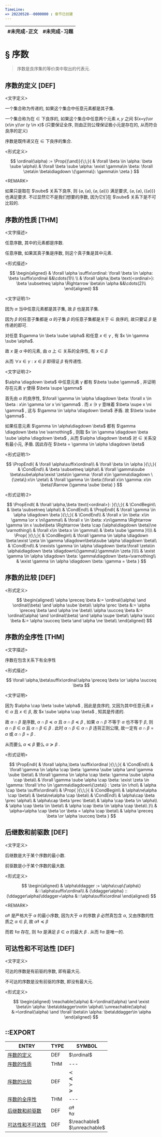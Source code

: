 ```yaml
---
TimeLine: 
=> 20220528--0000000 : 章节已创建
---
```

| #未完成-正文 | #未完成-习题 |
| ------------ | ------------ |

# § 序数

> 序数是良序集的等价类中取出的代表元. 

## 序数的定义 [DEF]

\<文字定义\>

一个集合称为传递的, 如果这个集合中任意元素都是其子集. 

一个集合称为在 $\in$ 下良序的, 如果这个集合中任意两个元素 $x,y$ 之间 $(x=y)\or (x\in y)\or (y \in x)$ (只要保证全序, 则由正则公理保证极小元是存在的, 从而符合良序的定义)

序数是既传递又在 $\in$ 下良序的集合. 

\<形式定义\>

$$
\ordinal(\alpha) := \Prop{(\and)}{\;\;}{
    & \forall \beta \in \alpha: \beta \sube \alpha\\
    & \forall \beta \sube \alpha: 
        \exist \gamma\in \beta: 
        \forall \zeta\in \beta\diagdown \{\gamma\}: 
        \gamma\in \zeta 
}
$$

\<REMARK\>

如果只是取在 $\sube$ 关系下良序, 则 $\{\varnothing, \{\varnothing\}, \{\varnothing, \{\varnothing\}\}\}$ 满足要求, $\{\varnothing, \{\varnothing\}, \{\{\varnothing\}\}\}$ 也满足要求. 不过显然它不是我们想要的序数, 因为它们在 $\sube$ 关系下是不可比较的. 

## 序数的性质 [THM]

\<文字描述\>

任意序数, 其中的元素都是序数. 

任意序数, 如果其真子集是序数, 则这个真子集是其中元素. 

\<形式描述\>

$$
\begin{aligned}
& \forall \alpha \suffix\ordinal: \forall \beta \in \alpha: \beta \suffix\ordinal
&&\cdots(1)\\
\\
&  \forall \alpha,\beta \text{<ordinal>}: \beta \subsetneq \alpha \Rightarrow \beta\in \alpha 
&&\cdots(2)\\
\end{aligned}
$$

\<文字证明:1\>

因为 $\alpha$ 当中任意元素都是其子集, 故 $\beta$ 也是其子集. 

因为 $\beta$ 的任意子集都是 $\alpha$ 的子集 $\beta$ 的任意子集都是关于 $\in$ 良序的, 故只要证 $\beta$ 是传递的即可. 

对任意 $\gamma \in \beta \sube \alpha$ 和任意 $x \in \gamma$ , 有 $x \in \gamma \sube \alpha$. 

故 $x$ 是 $\alpha$ 中的元素, 由 $\alpha$ 上 $\in$ 关系的全序性, 有 $x \in \beta$

从而 $\forall  x \in \gamma: x\in \beta$ 即得证 $\beta$ 有传递性. 

\<文字证明:2\>

$\alpha \diagdown \beta$ 中任意元素 $\gamma$ 都有 $\beta \sube \gamma$ , 并证明存在元素 $\gamma$ 使得 $\beta \supe \gamma$

首先由 $\alpha$ 的良序性, $\forall \gamma \in \alpha \diagdown \beta: \forall x \in \beta : x\in \gamma \or x \ni \gamma$ . 而 $x \ni \gamma$ 意味着 $\beta \supe x \ni \gamma$ , 这与 $\gamma \in \alpha \diagdown \beta$ 矛盾. 故 $\beta \sube \gamma$ . 

如果任意元素 $\gamma \in \alpha\diagdown \beta$ 都有 $\gamma \diagdown \beta \ne \varnothing$ , 则取 $x \in \gamma \diagdown \beta \sube \alpha \diagdown \beta$ , 从而 $\alpha \diagdown \beta$ 对 $\in$ 关系没有最小元, 矛盾. 因此存在 $\beta = \gamma \in \alpha \diagdown \beta$

\<形式证明:1\>

$$
\PropEndl{
    & \forall \alpha\suffix\ordinal\\
    & \forall \beta \in \alpha
}{\;\;}{
    & \CondEnd\\
    & \beta \subsetneq \alpha\\
    & \forall \gamma\sube \beta\sube\alpha:\exist \zeta\in \gamma: \forall x\in \gamma\diagdown \{\zeta\}:x\in \zeta\\
    & \forall \gamma \in \beta:(\forall x\in \gamma: x\in \beta)\Rarrow (\gamma \sube \beta)
}
$$

\<形式证明:2\>

$$
\PropEndl{
    & \forall \alpha,\beta \text{<ordinal>}: 
}{\;\;}{
    & \CondBegin\\
    & \beta \subsetneq \alpha\\
    & \CondEnd\\
    & \PropEndl{
        & \forall \gamma \in \alpha \diagdown \beta
    }{\;\;}{
        & \CondEnd\\
        & \forall x \in \beta: x\in \gamma \or x \ni\gamma\\
        & \forall x \in \beta: x\ni\gamma \Rightarrow \gamma \in x \sube\beta \Rightarrow \beta \cap (\alpha\diagdown \beta)\ne \varnothing\\
        & \forall x\in \beta:x \in \gamma\\
        & \beta \sube \gamma
    }\\\\
    & \Prop{
    }{\;\;}{
        & \CondBegin\\
        & \forall \gamma \in \alpha \diagdown \beta:\exist \zeta \in \gamma \diagdown\beta\sube \alpha \diagdown \beta\\
        & \CondEnd\\
        & \nexists \gamma \in \alpha \diagdown \beta:\forall \zeta\in \alpha\diagdown \beta \diagdown\{\gamma\}:\gamma\in \zeta
    }\\\\
    & \exist \gamma \in \alpha \diagdown \beta: \gamma\diagdown \beta=\varnothing\\
    & \exist \gamma \in \alpha \diagdown \beta: \gamma = \beta
}
$$
## 序数的比较 [DEF]

\<形式定义\>

$$
\begin{aligned}
\alpha \preceq \beta &:= \ordinal(\alpha) \and \ordinal(\beta) \and \alpha \sube \beta\\
\alpha \prec \beta &:= \alpha \preceq \beta \and \alpha \ne \beta\\
\alpha \succeq \beta &:= \ordinal(\alpha) \and \ordinal(\beta) \and \alpha \supe \beta\\
\alpha \succ \beta &:= \alpha \succeq \beta \and \alpha \ne \beta\\
\end{aligned}
$$

## 序数的全序性 [THM]

\<文字描述\>

序数在包含关系下有全序性

\<形式描述\>

$$
\forall \alpha,\beta\suffix\ordinal:\alpha \preceq \beta \or \alpha \succeq \beta
$$

\<文字证明\>

因为 $\alpha \cap \beta \sube \alpha$ , 因此是良序的, 又因为其中任意元素 $x \in \alpha$ 且 $x \in \beta$, 故 $x \sube \alpha \cap \beta$ , 知其是传递的. 

故 $\alpha \cap \beta$ 是序数, $\alpha \cap \beta \preceq \alpha$ 且 $\alpha \cap\beta \preceq \beta$ , 如果 $\alpha\cap\beta$ 不等于 $\alpha$ 也不等于 $\beta$, 则 $\alpha \cap \beta \in \alpha$ 且 $\alpha \cap \beta \in \beta$ . 此时 $\alpha \cap \beta \in \alpha \cap \beta$ 违背正则公理, 故一定有 $\alpha \cap \beta = \alpha$ 或 $\alpha \cap \beta = \beta$ . 

从而要么 $\alpha \preceq \beta$ 要么 $\alpha \succeq \beta$ . 

\<形式证明\>

$$
\PropEndl{
    & \forall \alpha,\beta \suffix\ordinal
}{\;\;}{
    & \CondEnd\\
    & \forall \gamma \in \alpha \cap \beta: \gamma \sube \alpha \and \gamma \sube \beta\\
    & \forall \gamma \in \alpha \cap \beta: \gamma \sube \alpha \cap \beta\\
    & \forall \gamma \sube \alpha \cap \beta: \exist \zeta \in \gamma: \forall \rho \in \gamma\diagdown\{\zeta\} : \zeta \in \rho\\
    & \alpha \cap \beta \suffix\ordinal\\
    & \Prop{
    }{\;\;}{
        & \CondBegin\\
        & \alpha\ne\alpha \cap \beta\\ 
        & \beta\ne\alpha \cap \beta\\
        & \CondEnd\\
        & \alpha\cap \beta \prec \alpha\\
        & \alpha\cap \beta \prec \beta\\
        & \alpha \cap \beta \in \alpha\\
        & \alpha \cap \beta \in \beta\\
        & \alpha \cap \beta \in \alpha \cap \beta\\
    }\\
    & \alpha=\alpha \cap \beta \or \beta = \alpha \cap \beta\\
    & \alpha \preceq \beta \or \alpha \succeq \beta
}
$$

## 后继数和前驱数 [DEF]

\<文字定义\>

后继数是大于某个序数的最小数. 

前驱数是小于某个序数的最大数. 

\<形式定义\>

$$
\begin{aligned}
& \alpha\ddagger := \alpha\cup\{\alpha\} &:::\alpha\suffix\ordinal\\
& {\ddagger\alpha} :: (\ddagger\alpha)\ddagger=\alpha &:::\alpha\suffix\ordinal
\end{aligned}
$$

\<REMARK\>

$\alpha\ddagger$ 是严格大于 $\alpha$ 的最小序数, 因为大于 $\alpha$ 的序数 $\beta$ 必然真包含 $\alpha$, 又由序数的性质之 $\alpha \in \beta$, 故 $\alpha \ddagger \preceq \beta$

而若 $\ddagger\alpha$ 存在, 则 $\ddagger\alpha$ 是满足 $\beta \in \alpha$ 的最大 $\beta$ . 从而 $\ddagger \alpha$ 是唯一的. 

## 可达性和不可达性 [DEF]

\<文字定义\>

可达的序数是有前驱的序数, 即有最大元. 

不可达的序数是没有前驱的序数, 即没有最大元. 

\<形式定义\>

$$
\begin{aligned}
\reachable(\alpha) &:=\ordinal(\alpha) \and \exist \beta\in \alpha: \beta\ddagger\notin \alpha\\
\unreachable(\alpha) &:=\ordinal(\alpha) \and \forall \beta\in \alpha: \beta\ddagger\in \alpha
\end{aligned}
$$

## ::EXPORT

| ENTRY                                                        | TYPE | SYMBOL                                                   |
| ------------------------------------------------------------ | ---- | -------------------------------------------------------- |
| [序数的定义](代数-关系-序数.md#序数的定义%20DEF)             | DEF  | $\ordinal$                                               |
| [序数的性质](代数-关系-序数.md#序数的性质%20THM)             | THM  | ---                                                      |
| [序数的比较](代数-关系-序数.md#序数的比较%20DEF)             | DEF  | $\prec$ <br /> $\preceq$ <br /> $\succ$ <br /> $\succeq$ |
| [序数的全序性](代数-关系-序数.md#序数的全序性%20THM)         | THM  | ---                                                      |
| [后继数和前驱数](代数-关系-序数.md#后继数和前驱数%20DEF)     | DEF  | $\alpha \ddagger$ <br /> $\ddagger \alpha$               |
| [可达性和不可达性](代数-关系-序数.md#可达性和不可达性%20DEF) | DEF  | $\reachable$ <br /> $\unreachable$           |
